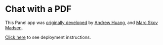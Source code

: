 # Chat with a PDF

This Panel app was [originally developed](https://github.com/holoviz-topics/panel-chat-examples/blob/main/docs/examples/langchain/langchain_pdf_assistant.py) by [Andrew Huang](https://github.com/ahuang11),
and [Marc Skov Madsen](https://github.com/MarcSkovMadsen).

[Click here](https://docs.cloud.ploomber.io/en/latest/apps/panel.html) to see deployment instructions.